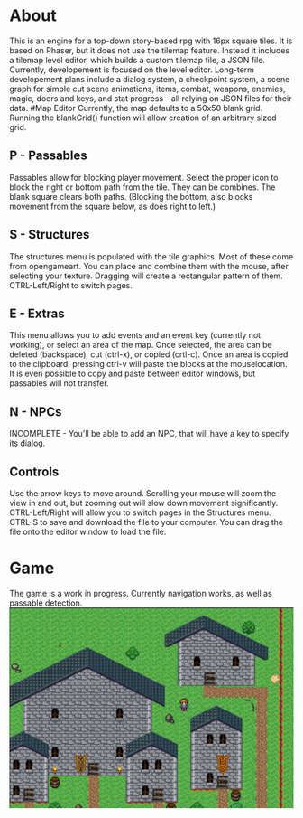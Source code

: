 # About
This is an engine for a top-down story-based rpg with 16px square tiles.  It is based on Phaser, but it does not use the tilemap feature.  Instead it includes a tilemap level editor, which builds a custom tilemap file, a JSON file.
Currently, developement is focused on the level editor.  Long-term developement plans include a dialog system, a checkpoint system, a scene graph for simple cut scene animations, items, combat, weapons, enemies, magic, doors and keys, and stat progress - all relying on JSON files for their data.
#Map Editor
Currently, the map defaults to a 50x50 blank grid.  Running the blankGrid() function will allow creation of an arbitrary sized grid.
## P - Passables
Passables allow for blocking player movement.  Select the proper icon to block the right or bottom path from the tile.  They can be combines.  The blank square clears both paths.  (Blocking the bottom, also blocks movement from the square below, as does right to left.)
## S - Structures
The structures menu is populated with the tile graphics.  Most of these come from opengameart.  You can place and combine them with the mouse, after selecting your texture.  Dragging will create a rectangular pattern of them.  CTRL-Left/Right to switch pages.
## E - Extras
This menu allows you to add events and an event key (currently not working), or select an area of the map.  Once selected, the area can be deleted (backspace), cut (ctrl-x), or copied (crtl-c).  Once an area is copied to the clipboard, pressing ctrl-v will paste the blocks at the mouselocation.  It is even possible to copy and paste between editor windows, but passables will not transfer.
## N - NPCs
INCOMPLETE - You'll be able to add an NPC, that will have a key to specify its dialog.
## Controls
Use the arrow keys to move around.  Scrolling your mouse will zoom the view in and out, but zooming out will slow down movement significantly.  CTRL-Left/Right will allow you to switch pages in the Structures menu. CTRL-S to save and download the file to your computer.  You can drag the file onto the editor window to load the file.
# Game
The game is a work in progress.  Currently navigation works, as well as passable detection.
![alt text](screenshot.png "Game Screenshot")